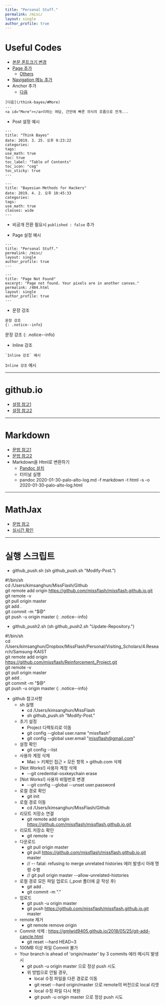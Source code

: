 ```yaml
---
title: "Personal Stuff."
permalink: /misc/
layout: single
author_profile: true
---
```


# Useful Codes
* [본문 폰트크기 변경](https://github.com/missflash/missflash.github.io/commit/273d4b95a962c96d531974ba378b272666dc6824)
* [Page 추가](https://github.com/missflash/missflash.github.io/commit/126a484a364cc69c44785f341d617a68620d8706)
  * [Others](https://github.com/mmistakes/minimal-mistakes/tree/master/docs/_pages)
* [Navigation 메뉴 추가](https://github.com/missflash/missflash.github.io/commit/39267d309f3adb76be11be2be28036c9d64f7574)
* Anchor 추가
  * [다음](/think-bayes/#More)

```
[다음](/think-bayes/#More)
...
<a id="More"></a>이하는 여담, 간만에 빠른 의식의 흐름으로 전개...
```

* Post 설정 예시

```
---
title: "Think Bayes"
date: 2019. 3. 25. 오후 9:23:22
categories:
tags:
use_math: true
toc: true
toc_label: "Table of Contents"
toc_icon: "cog"
toc_sticky: true
---
```

```
---
title: "Bayesian Methods for Hackers"
date: 2019. 4. 2. 오후 10:45:33
categories:
tags:
use_math: true
classes: wide
---
```

  * 비공개 전환 필요시 `published : false` 추가

* Page 설정 예시

```
---
title: "Personal Stuff."
permalink: /misc/
layout: single
author_profile: true
---
```

```
---
title: "Page Not Found"
excerpt: "Page not found. Your pixels are in another canvas."
permalink: /404.html
layout: single
author_profile: true
---
```

* 문장 강조

```
문장 강조
{: .notice--info}
```

문장 강조
{: .notice--info}

* Inline 강조

```
`Inline 강조` 예시
```

`Inline 강조` 예시

---

# github.io
* [설정 참고1](https://mmistakes.github.io/minimal-mistakes/docs/configuration/)
* [설정 참고2](https://devinlife.com/howto/)

---

# Markdown
* [문법 참고1](https://seoulrain.net/2014/12/03/writemonkey05/)
* [문법 참고2](http://taewan.kim/post/markdown/)
* Markdown을 Html로 변환하기
  * [Pandoc 설치](https://pandoc.org/installing.html)
  * 터미널 실행
  * pandoc 2020-01-30-palo-alto-log.md -f markdown -t html -s -o 2020-01-30-palo-alto-log.html

---

# MathJax
* [문법 참고](http://www.onemathematicalcat.org/MathJaxDocumentation/MathJaxKorean/TeXSyntax_ko.html)
* [실시간 확인](https://cdn.rawgit.com/mathjax/MathJax/2.7.1/test/sample-dynamic-2.html)

---

# 실행 스크립트
* github_push.sh (sh github_push.sh "Modify-Post.")

\#!/bin/sh<br>
cd /Users/kimsanghun/MissFlash/Github<br>
git remote add origin https://github.com/missflash/missflash.github.io.git<br>
git remote -v<br>
git pull origin master<br>
git add .<br>
git commit -m "$@"<br>
git push -u origin master
{: .notice--info}

* github_push2.sh (sh github_push2.sh "Update-Repository.")

\#!/bin/sh<br>
cd /Users/kimsanghun/Dropbox/MissFlash/Personal/Visiting_Scholars/4.Research/Samsung-KAIST<br>
git remote add origin https://github.com/missflash/Reinforcement_Project.git<br>
git remote -v<br>
git pull origin master<br>
git add .<br>
git commit -m "$@"<br>
git push -u origin master
{: .notice--info}

* github 참고사항
  * sh 실행
    * cd /Users/kimsanghun/MissFlash
    * sh github_push.sh "Modify-Post."
  * 초기 설정
    * Project 디렉토리로 이동
    * git config --global user.name "missflash"
    * git config --global user.email "missflash@gmail.com"
  * 설정 확인
    * git config --list
  * 사용자 계정 삭제
    * Mac > 키체인 접근 > 모든 항목 > github.com 삭제
  * [Not Works!] 사용자 계정 삭제
    * --git credential-osxkeychain erase
  * [Not Works!] 사용자 비밀번호 변경
    * --git config --global --unset user.password
  * 로컬 경로 확인
    * git init
  * 로컬 경로 이동
    * cd /Users/kimsanghun/MissFlash/Github
  * 리모트 저장소 연결
    * git remote add origin https://github.com/missflash/missflash.github.io.git
  * 리모트 저장소 확인
    * git remote -v
  * 다운로드
    * git pull origin master
    * git pull https://github.com/missflash/missflash.github.io.git master
    * // -- fatal: refusing to merge unrelated histories 에러 발생시 아래 명령 수행
    * // git pull origin master --allow-unrelated-histories
  * 로컬 경로 모든 파일 업로드 (\_post 폴더에 글 작성 후)
    * git add .
    * git commit -m "."
  * 업로드
    * git push -u origin master
    * git push https://github.com/missflash/missflash.github.io.git master
  * remote 제거
    * git remote remove origin
  * Commit 삭제 : https://gmlwjd9405.github.io/2018/05/25/git-add-cancle.html
    * git reset --hard HEAD~3
  * 100MB 이상 파일 Commit 불가
  * Your branch is ahead of 'origin/master' by 3 commits 에러 메시지 발생시
    * git push -u origin master 으로 정상 push 시도
    * 위 방법으로 안될 경우,
      * local 수정 파일을 다른 경로로 이동
      * git reset --hard origin/master 으로 remote의 버전으로 local 리셋
      * local 수정 파일 다시 복원
      * git push -u origin master 으로 정상 push 시도
